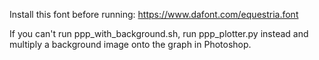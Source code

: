 Install this font before running: https://www.dafont.com/equestria.font  

If you can't run ppp_with_background.sh, run ppp_plotter.py instead and multiply a background image onto the graph in Photoshop.
